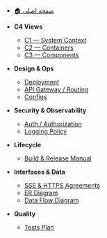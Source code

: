 - [🏠 صفحه اصلی](home.md)

- **C4 Views**
  - [C1 — System Context](c1_context.md)
  - [C2 — Containers](c2_container.md)
  - [C3 — Components](c3_feature_playback.md)

- **Design & Ops**
  - [Deployment](deployment.md)
  - [API Gateway / Routing](api_gateway.md)
  - [Configs](configs.md)

- **Security & Observability**
  - [Auth / Authorization](auth.md)
  - [Logging Policy](logging.md)

- **Lifecycle**
  - [Build & Release Manual](build_manual_and_build_release.md)

- **Interfaces & Data**
  - [SSE & HTTPS Agreements](mqtt_https.md)
  - [ER Diagram](erd.md)
  - [Data Flow Diagram](dfd.md)

- **Quality**
  - [Tests Plan](test_plan.md)
